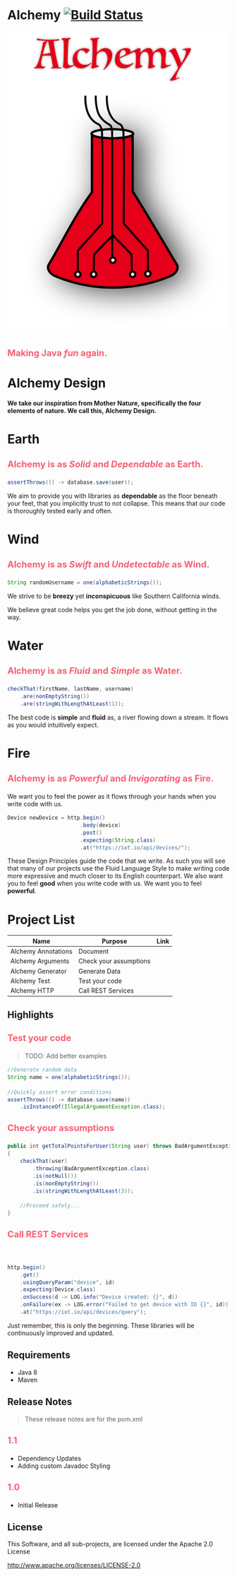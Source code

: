 Alchemy [![Build Status](https://travis-ci.org/SirWellington/alchemy.svg)](https://travis-ci.org/SirWellington/alchemy)
==============================================

![Alchemy Logo](https://raw.githubusercontent.com/SirWellington/alchemy/develop/Graphics/Logo/Alchemy-Logo-v3-name.png)


### Making Java *fun* again.



# Alchemy Design

#### We take our inspiration from Mother Nature, specifically the four elements of nature. We call this, **Alchemy Design**.


# Earth

### Alchemy is as *Solid* and *Dependable* as Earth.

```java
assertThrows(() -> database.save(user));
```

We aim to provide you with libraries as **dependable** as the floor beneath your feet, that you implicitly trust to not collapse.
This means that our code is thoroughly tested early and often.

# Wind

### Alchemy is as *Swift* and *Undetectable* as Wind.

```java
String randomUsername = one(alphabeticStrings());
```

We strive to be **breezy** yet **inconspicuous** like Southern California winds.

We believe great code helps you get the job done, without getting in the way.


# Water

### Alchemy is as *Fluid* and *Simple* as Water.
```java
checkThat(firstName, lastName, username)
    .are(nonEmptyString())
    .are(stringWithLengthAtLeast(1));
```

The best code is **simple** and **fluid** as, a river flowing down a stream. It flows as you would intuitively expect.


# Fire

### Alchemy is as *Powerful* and *Invigorating* as Fire.

We want you to feel the power as it flows through your hands when you write code with us.

```java
Device newDevice = http.begin()
                       .body(device)
                       .post()
                       .expecting(String.class)
                       .at("https://iot.io/api/devices/");
```

These Design Principles guide the code that we write. As such you will see that many of our projects use the Fluid Language Style to make writing code more expressive and much closer to its English counterpart. We also want you to feel **good** when you write code with us. We want you to feel **powerful**.


# Project List

| Name | Purpose | Link
| -----| ----- | ------ |
| Alchemy Annotations   | Document
| Alchemy Arguments     | Check your assumptions
| Alchemy Generator     | Generate Data
| Alchemy Test          | Test your code
| Alchemy HTTP          | Call REST Services


## Highlights

### Test your code

>TODO: Add better examples

```java
//Generate random data
String name = one(alphabeticStrings());

//Quickly assert error conditions
assertThrows(() -> database.save(name))
    .isInstanceOf(IllegalArgumentException.class);
```

### Check your assumptions

```java
public int getTotalPointsForUser(String user) throws BadArgumentException, HttpException
{
    checkThat(user)
        .throwing(BadArgumentException.class)
        .is(notNull())
        .is(nonEmptyString())
        .is(stringWithLengthAtLeast(3));

    //Proceed safely...
}
```

### Call REST Services
```java


http.begin()
    .get()
    .usingQueryParam("device", id)
    .expecting(Device.class)
    .onSuccess(d -> LOG.info("Device created: {}", d))
    .onFailure(ex -> LOG.error("Failed to get device with ID {}", id))
    .at("https://iot.io/api/devices/query");
```

Just remember, this is only the beginning. These libraries will be continuously improved and updated.

## Requirements

+ Java 8
+ Maven

## Release Notes
> These release notes are for the pom.xml

### 1.1
+ Dependency Updates
+ Adding custom Javadoc Styling

### 1.0
+ Initial Release


## License

This Software, and all sub-projects, are licensed under the Apache 2.0 License

http://www.apache.org/licenses/LICENSE-2.0

<!-- Styling Code -->
<style>
h3 {
    color: #F85F73;
    font-size: 20px;
}
</style>

